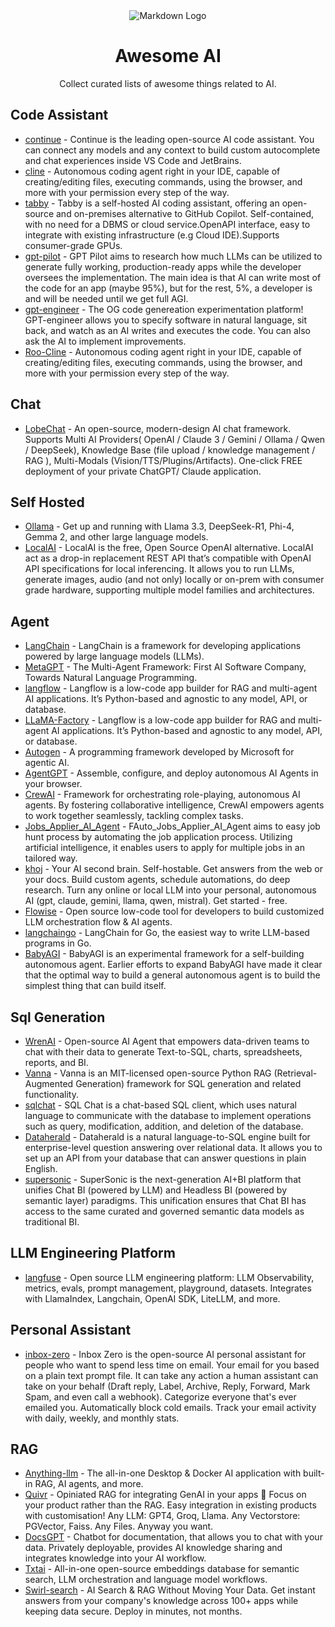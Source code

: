 <div style="text-align:center">
  <img src="https://huntawesome.org/imgs/logo.png" alt="Markdown Logo" />

  # Awesome AI
  
  Collect curated lists of awesome things related to AI.
</div>

## Code Assistant 

- [continue](https://github.com/continuedev/continue) - Continue is the leading open-source AI code assistant. You can connect any models and any context to build custom autocomplete and chat experiences inside VS Code and JetBrains.
- [cline](https://github.com/cline/cline) - Autonomous coding agent right in your IDE, capable of creating/editing files, executing commands, using the browser, and more with your permission every step of the way.
- [tabby](https://github.com/TabbyML/tabby/tree/main) - Tabby is a self-hosted AI coding assistant, offering an open-source and on-premises alternative to GitHub Copilot. Self-contained, with no need for a DBMS or cloud service.OpenAPI interface, easy to integrate with existing infrastructure (e.g Cloud IDE).Supports consumer-grade GPUs.
- [gpt-pilot](https://github.com/Pythagora-io/gpt-pilot) - GPT Pilot aims to research how much LLMs can be utilized to generate fully working, production-ready apps while the developer oversees the implementation. The main idea is that AI can write most of the code for an app (maybe 95%), but for the rest, 5%, a developer is and will be needed until we get full AGI.
- [gpt-engineer](https://github.com/AntonOsika/gpt-engineer) - The OG code genereation experimentation platform! GPT-engineer allows you to specify software in natural language, sit back, and watch as an AI writes and executes the code. You can also ask the AI to implement improvements.
- [Roo-Cline](https://github.com/RooVetGit/Roo-Cline) - Autonomous coding agent right in your IDE, capable of creating/editing files, executing commands, using the browser, and more with your permission every step of the way.

## Chat

- [LobeChat](https://github.com/lobehub/lobe-chat) - An open-source, modern-design AI chat framework. Supports Multi AI Providers( OpenAI / Claude 3 / Gemini / Ollama / Qwen / DeepSeek), Knowledge Base (file upload / knowledge management / RAG ), Multi-Modals (Vision/TTS/Plugins/Artifacts). One-click FREE deployment of your private ChatGPT/ Claude application.

## Self Hosted

- [Ollama](https://github.com/ollama/ollama) - Get up and running with Llama 3.3, DeepSeek-R1, Phi-4, Gemma 2, and other large language models.
- [LocalAI](https://github.com/mudler/LocalAI) - LocalAI is the free, Open Source OpenAI alternative. LocalAI act as a drop-in replacement REST API that’s compatible with OpenAI API specifications for local inferencing. It allows you to run LLMs, generate images, audio (and not only) locally or on-prem with consumer grade hardware, supporting multiple model families and architectures. 

## Agent

- [LangChain](https://github.com/langchain-ai/langchain) - LangChain is a framework for developing applications powered by large language models (LLMs).
- [MetaGPT](https://github.com/geekan/MetaGPT) - The Multi-Agent Framework: First AI Software Company, Towards Natural Language Programming.
- [langflow](https://github.com/langflow-ai/langflow) - Langflow is a low-code app builder for RAG and multi-agent AI applications. It’s Python-based and agnostic to any model, API, or database.
- [LLaMA-Factory](https://github.com/langflow-ai/langflow) - Langflow is a low-code app builder for RAG and multi-agent AI applications. It’s Python-based and agnostic to any model, API, or database.
- [Autogen](https://github.com/microsoft/autogen) - A programming framework developed by Microsoft for agentic AI. 
- [AgentGPT](https://github.com/reworkd/AgentGPT) - Assemble, configure, and deploy autonomous AI Agents in your browser. 
- [CrewAI](https://github.com/crewAIInc/crewAI) - Framework for orchestrating role-playing, autonomous AI agents. By fostering collaborative intelligence, CrewAI empowers agents to work together seamlessly, tackling complex tasks.
- [Jobs_Applier_AI_Agent](https://github.com/feder-cr/Jobs_Applier_AI_Agent) - FAuto_Jobs_Applier_AI_Agent aims to easy job hunt process by automating the job application process. Utilizing artificial intelligence, it enables users to apply for multiple jobs in an tailored way.
- [khoj](https://github.com/khoj-ai/khoj) - Your AI second brain. Self-hostable. Get answers from the web or your docs. Build custom agents, schedule automations, do deep research. Turn any online or local LLM into your personal, autonomous AI (gpt, claude, gemini, llama, qwen, mistral). Get started - free.
- [Flowise](https://github.com/FlowiseAI/Flowise) - Open source low-code tool for developers to build customized LLM orchestration flow & AI agents.
- [langchaingo](https://github.com/tmc/langchaingo) - LangChain for Go, the easiest way to write LLM-based programs in Go.
- [BabyAGI](https://github.com/yoheinakajima/babyagi) - BabyAGI is an experimental framework for a self-building autonomous agent. Earlier efforts to expand BabyAGI have made it clear that the optimal way to build a general autonomous agent is to build the simplest thing that can build itself.

## Sql Generation

- [WrenAI](https://github.com/Canner/WrenAI) - Open-source AI Agent that empowers data-driven teams to chat with their data to generate Text-to-SQL, charts, spreadsheets, reports, and BI.
- [Vanna](https://github.com/vanna-ai/vanna) - Vanna is an MIT-licensed open-source Python RAG (Retrieval-Augmented Generation) framework for SQL generation and related functionality.
- [sqlchat](https://github.com/sqlchat/sqlchat) - SQL Chat is a chat-based SQL client, which uses natural language to communicate with the database to implement operations such as query, modification, addition, and deletion of the database.
- [Dataherald](https://github.com/Dataherald/dataherald) - Dataherald is a natural language-to-SQL engine built for enterprise-level question answering over relational data. It allows you to set up an API from your database that can answer questions in plain English. 
- [supersonic](https://github.com/tencentmusic/supersonic) - SuperSonic is the next-generation AI+BI platform that unifies Chat BI (powered by LLM) and Headless BI (powered by semantic layer) paradigms. This unification ensures that Chat BI has access to the same curated and governed semantic data models as traditional BI.

## LLM Engineering Platform

- [langfuse](https://github.com/langfuse/langfuse) - Open source LLM engineering platform: LLM Observability, metrics, evals, prompt management, playground, datasets. Integrates with LlamaIndex, Langchain, OpenAI SDK, LiteLLM, and more.

## Personal Assistant

- [inbox-zero](https://github.com/elie222/inbox-zero) - Inbox Zero is the open-source AI personal assistant for people who want to spend less time on email. Your email for you based on a plain text prompt file. It can take any action a human assistant can take on your behalf (Draft reply, Label, Archive, Reply, Forward, Mark Spam, and even call a webhook). Categorize everyone that's ever emailed you. Automatically block cold emails. Track your email activity with daily, weekly, and monthly stats.

## RAG

- [Anything-llm](https://github.com/Mintplex-Labs/anything-llm) - The all-in-one Desktop & Docker AI application with built-in RAG, AI agents, and more.
- [Quivr](https://github.com/QuivrHQ/quivr) - Opiniated RAG for integrating GenAI in your apps 🧠 Focus on your product rather than the RAG. Easy integration in existing products with customisation! Any LLM: GPT4, Groq, Llama. Any Vectorstore: PGVector, Faiss. Any Files. Anyway you want.
- [DocsGPT](https://github.com/arc53/docsgpt) - Chatbot for documentation, that allows you to chat with your data. Privately deployable, provides AI knowledge sharing and integrates knowledge into your AI workflow.
- [Txtai](https://github.com/neuml/txtai) - All-in-one open-source embeddings database for semantic search, LLM orchestration and language model workflows.
- [Swirl-search](https://github.com/swirlai/swirl-search) - AI Search & RAG Without Moving Your Data. Get instant answers from your company's knowledge across 100+ apps while keeping data secure. Deploy in minutes, not months.
